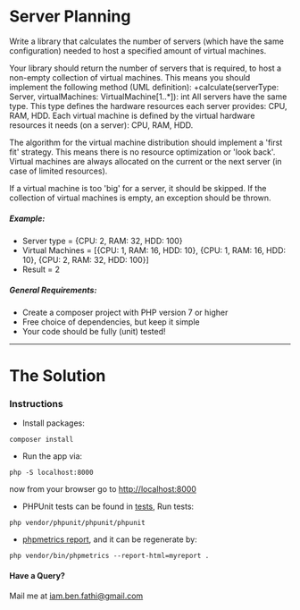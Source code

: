 # Server Planning
Write a library that calculates the number of servers (which have the same configuration) needed to host a specified
amount of virtual machines.

Your library should return the number of servers that is required, to host a non-empty collection of virtual machines.
This means you should implement the following method (UML definition):
    +calculate(serverType: Server, virtualMachines: VirtualMachine[1..*]): int
All servers have the same type. This type defines the hardware resources each server provides: CPU, RAM, HDD.
Each virtual machine is defined by the virtual hardware resources it needs (on a server): CPU, RAM, HDD.

The algorithm for the virtual machine distribution should implement a 'first fit' strategy. 
This means there is no resource optimization or 'look back'.
Virtual machines are always allocated on the current or the next server (in case of limited resources).

If a virtual machine is too 'big' for a server, it should be skipped.
If the collection of virtual machines is empty, an exception should be thrown.

##### Example:
- Server type = {CPU: 2, RAM: 32, HDD: 100}
- Virtual Machines = [{CPU: 1, RAM: 16, HDD: 10}, {CPU: 1, RAM: 16, HDD: 10}, {CPU: 2, RAM: 32, HDD: 100}]
- Result = 2

##### General Requirements:
- Create a composer project with PHP version 7 or higher
- Free choice of dependencies, but keep it simple
- Your code should be fully (unit) tested!  

---
# The Solution

### Instructions

- Install packages:
```
composer install
```

- Run the app via:
```
php -S localhost:8000
```
now from your browser go to [http://localhost:8000](http://localhost:8000/)


- PHPUnit tests can be found in [tests](tests), Run tests:
```
php vendor/phpunit/phpunit/phpunit

```

- [phpmetrics report](myreport/index.html), and it can be regenerate by:

```
php vendor/bin/phpmetrics --report-html=myreport .

```

#### Have a Query?
Mail me at [iam.ben.fathi@gmail.com](mailto:iam.ben.fathi@gmail.com)